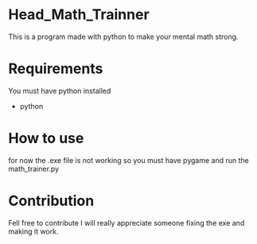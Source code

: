 # Head_Math_Trainner
This is a program made with python to make your mental math strong.

# Requirements
You must have python installed
* python

# How to use 
for now the .exe file is not working so you must have pygame and run the math_trainer.py 

# Contribution

Fell free to contribute I will really appreciate someone fixing the exe and making it work.
